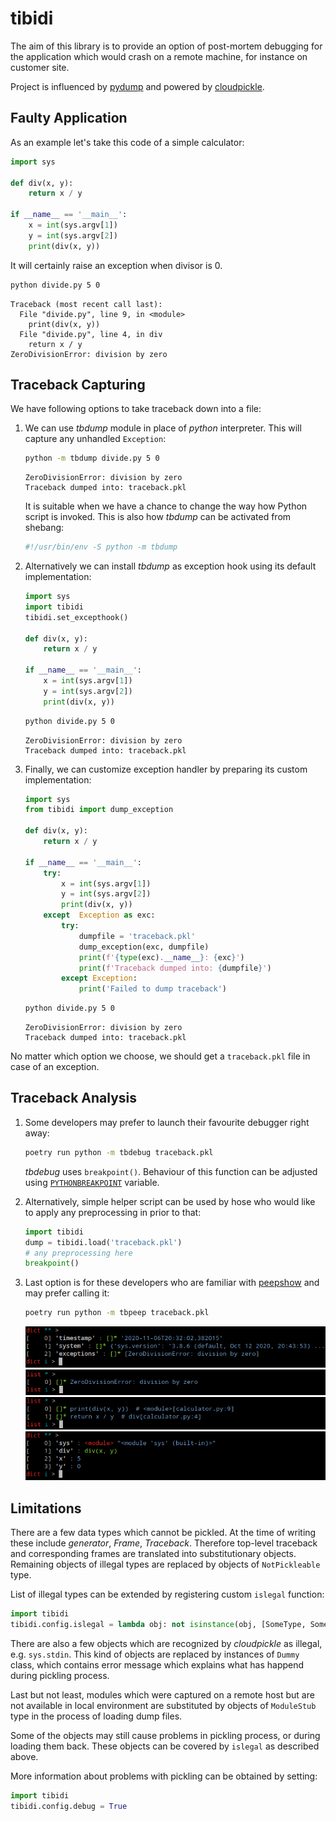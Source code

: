 # tibidi

The aim of this library is to provide an option of post-mortem debugging for
the application which would crash on a remote machine, for instance on customer
site.

Project is influenced by [pydump](https://github.com/elifiner/pydump) and
powered by [cloudpickle](https://github.com/cloudpipe/cloudpickle).

## Faulty Application

As an example let's take this code of a simple calculator:

```python
import sys

def div(x, y):
    return x / y

if __name__ == '__main__':
    x = int(sys.argv[1])
    y = int(sys.argv[2])
    print(div(x, y))
```

It will certainly raise an exception when divisor is 0.

```sh
python divide.py 5 0
```

```
Traceback (most recent call last):
  File "divide.py", line 9, in <module>
    print(div(x, y))
  File "divide.py", line 4, in div
    return x / y
ZeroDivisionError: division by zero
```

## Traceback Capturing

We have following options to take traceback down into a file:

1. We can use *tbdump* module in place of *python* interpreter. This will
capture any unhandled `Exception`:

    ```sh
    python -m tbdump divide.py 5 0
    ```

    ```
    ZeroDivisionError: division by zero
    Traceback dumped into: traceback.pkl
    ```

    It is suitable when we have a chance to change the way how Python script is
    invoked. This is also how *tbdump* can be activated from shebang:

    ```python
    #!/usr/bin/env -S python -m tbdump
    ```

2. Alternatively we can install *tbdump* as exception hook using its default
implementation:

    ```python hl_lines="2 3"
    import sys
    import tibidi
    tibidi.set_excepthook()

    def div(x, y):
        return x / y

    if __name__ == '__main__':
        x = int(sys.argv[1])
        y = int(sys.argv[2])
        print(div(x, y))
    ```

    ```sh
    python divide.py 5 0
    ```

    ```
    ZeroDivisionError: division by zero
    Traceback dumped into: traceback.pkl
    ```

3. Finally, we can customize exception handler by preparing its custom
implementation:

    ```python hl_lines="2 8 12-19"
    import sys
    from tibidi import dump_exception

    def div(x, y):
        return x / y

    if __name__ == '__main__':
        try:
            x = int(sys.argv[1])
            y = int(sys.argv[2])
            print(div(x, y))
        except  Exception as exc:
            try:
                dumpfile = 'traceback.pkl'
                dump_exception(exc, dumpfile)
                print(f'{type(exc).__name__}: {exc}')
                print(f'Traceback dumped into: {dumpfile}')
            except Exception:
                print('Failed to dump traceback')
    ```

    ```sh
    python divide.py 5 0
    ```

    ```
    ZeroDivisionError: division by zero
    Traceback dumped into: traceback.pkl
    ```

No matter which option we choose, we should get a `traceback.pkl` file in case
of an exception.

## Traceback Analysis

1. Some developers may prefer to launch their favourite debugger right
away:

    ```sh
    poetry run python -m tbdebug traceback.pkl
    ```

    *tbdebug* uses `breakpoint()`. Behaviour of this function can be adjusted
    using [`PYTHONBREAKPOINT`](https://www.python.org/dev/peps/pep-0553/) variable.

2. Alternatively, simple helper script can be used by hose who would
like to apply any preprocessing in prior to that:

    ```python
    import tibidi
    dump = tibidi.load('traceback.pkl')
    # any preprocessing here
    breakpoint()
    ```

3. Last option is for these developers who are familiar with
[peepshow](https://gergelyk.github.io/peepshow/) and may prefer calling it:

    ```sh
    poetry run python -m tbpeep traceback.pkl
    ```

    ![](assets/peep1.png)
    ![](assets/peep2.png)
    ![](assets/peep3.png)
    ![](assets/peep4.png)


## Limitations

There are a few data types which cannot be pickled. At the time of writing
these include *generator*, *Frame*, *Traceback*. Therefore top-level traceback
and corresponding frames are translated into substitutionary objects. Remaining
objects of illegal types are replaced by objects of `NotPickleable` type.

List of illegal types can be extended by registering custom `islegal` function:

```python
import tibidi
tibidi.config.islegal = lambda obj: not isinstance(obj, [SomeType, SomeOtherType])
```

There are also a few objects which are recognized by *cloudpickle* as illegal,
e.g. `sys.stdin`. This kind of objects are replaced by instances of `Dummy`
class, which contains error message which explains what has happend during
pickling process.

Last but not least, modules which were captured on a remote host but are not
available in local environment are substituted by objects of `ModuleStub` type
in the process of loading dump files.

Some of the objects may still cause problems in pickling process, or during
loading them back. These objects can be covered by `islegal` as described
above.

More information about problems with pickling can be obtained by setting:

```python
import tibidi
tibidi.config.debug = True
```
